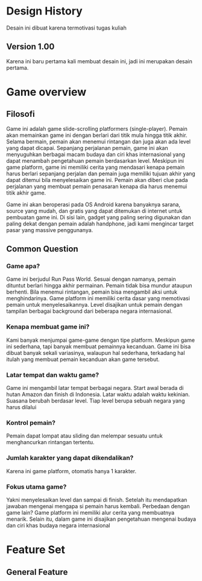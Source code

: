 # Design History

Desain ini dibuat karena termotivasi tugas kuliah

## Version 1.00 

Karena ini baru pertama kali membuat desain ini, jadi ini merupakan desain pertama.

# Game overview

## Filosofi

Game ini adalah game slide-scrolling platformers (single-player). Pemain akan memainkan game ini dengan berlari dari titik mula hingga titik akhir. Selama bermain, pemain akan menemui rintangan dan juga akan ada level yang dapat dicapai. Sepanjang perjalanan pemain, game ini akan menyuguhkan berbagai macam budaya dan ciri khas internasional yang dapat menambah pengetahuan pemain berdasarkan level. Meskipun ini game platform, game ini memiliki cerita yang mendasari kenapa pemain harus berlari sepanjang perjalan dan pemain juga memiliki tujuan akhir yang dapat ditemui bila menyelesaikan game ini. Pemain akan diberi clue pada perjalanan yang membuat pemain penasaran kenapa dia harus menemui titik akhir game. 

Game ini akan beroperasi pada OS Android karena banyaknya sarana, source yang mudah, dan gratis yang dapat ditemukan di internet untuk pembuatan game ini. Di sisi lain, gadget yang paling sering digunakan dan paling dekat dengan pemain adalah handphone, jadi kami mengincar target pasar yang massive penggunanya.  

## Common Question

### Game apa?
Game ini berjudul Run Pass World. Sesuai dengan namanya, pemain dituntut berlari hingga akhir permainan. Pemain tidak bisa mundur ataupun berhenti. Bila menemui rintangan, pemain bisa mengambil aksi untuk menghindarinya. Game platform ini memiliki cerita dasar yang memotivasi pemain untuk menyelesaikannya. Level disajikan untuk pemain dengan tampilan berbagai background dari beberapa negara internasional.

### Kenapa membuat game ini?
Kami banyak menjumpai game-game dengan tipe platform. Meskipun game ini sederhana, tapi banyak membuat pemainnya kecanduan. Game ini bisa dibuat banyak sekali variasinya, walaupun hal sederhana, terkadang hal itulah yang membuat pemain kecanduan akan game tersebut.

### Latar tempat dan waktu  game?
Game ini mengambil latar tempat berbagai negara. Start awal berada di hutan Amazon dan finish di Indonesia. Latar waktu adalah waktu kekinian. Suasana berubah berdasar level. Tiap level berupa sebuah negara yang harus dilalui

###  Kontrol pemain?
Pemain dapat lompat atau sliding dan melempar sesuatu untuk menghancurkan rintangan tertentu.

### Jumlah karakter yang dapat dikendalikan?
Karena ini game platform, otomatis hanya 1 karakter.

### Fokus utama game?
Yakni menyelesaikan level dan sampai di finish. Setelah itu mendapatkan jawaban mengenai mengapa si pemain harus kembali.
Perbedaan dengan game lain? 
Game platform ini memiliki alur cerita yang membuatnya menarik. Selain itu, dalam game ini disajikan pengetahuan mengenai budaya dan ciri khas budaya negara internasional

# Feature Set

## General Feature

